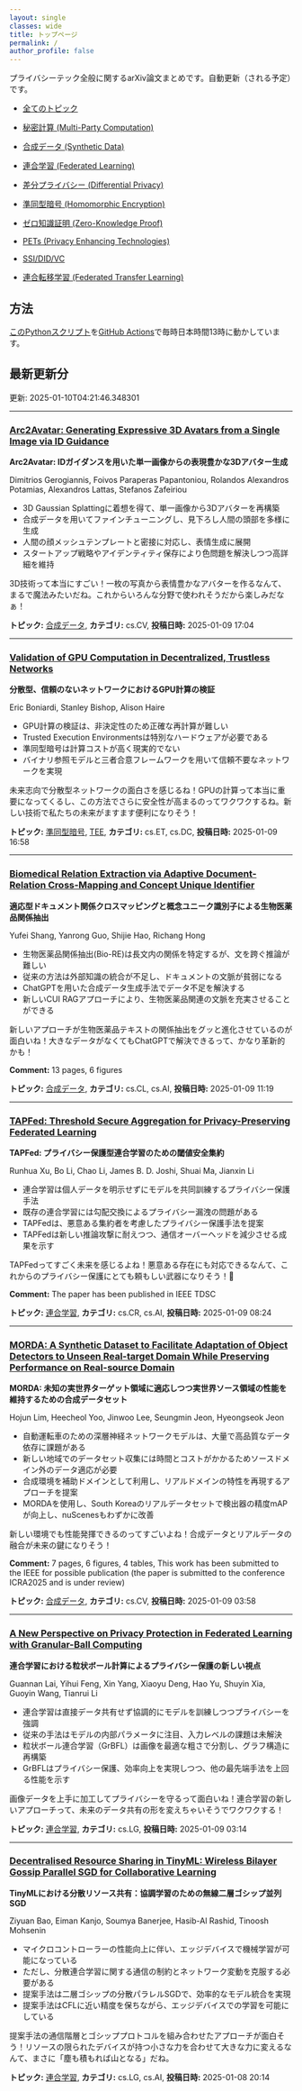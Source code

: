 ```yaml
---
layout: single
classes: wide
title: トップページ
permalink: /
author_profile: false
---
```


プライバシーテック全般に関するarXiv論文まとめです。自動更新（される予定）です。

- [全てのトピック](all/)

- [秘密計算 (Multi-Party Computation)](mpc/)
- [合成データ (Synthetic Data)](sd/)
- [連合学習 (Federated Learning)](fl/)
- [差分プライバシー (Differential Privacy)](dp/)
- [準同型暗号 (Homomorphic Encryption)](he/)
- [ゼロ知識証明 (Zero-Knowledge Proof)](zkp/)
- [PETs (Privacy Enhancing Technologies)](pets/)
- [SSI/DID/VC](ssi/)
- [連合転移学習 (Federated Transfer Learning)](ftl/)


## 方法

[このPythonスクリプト](https://github.com/haruhisa-enomoto/arxiv-privacy-tech/tree/main/scripts)を[GitHub Actions](https://github.com/haruhisa-enomoto/arxiv-privacy-tech/blob/main/.github/workflows/update.yaml)で毎時日本時間13時に動かしています。

## 最新更新分

更新: 2025-01-10T04:21:46.348301

- - -

### [Arc2Avatar: Generating Expressive 3D Avatars from a Single Image via ID Guidance](http://arxiv.org/abs/2501.05379)

**Arc2Avatar: IDガイダンスを用いた単一画像からの表現豊かな3Dアバター生成**

Dimitrios Gerogiannis, Foivos Paraperas Papantoniou, Rolandos Alexandros Potamias, Alexandros Lattas, Stefanos Zafeiriou

- 3D Gaussian Splattingに着想を得て、単一画像から3Dアバターを再構築
- 合成データを用いてファインチューニングし、見下ろし人間の頭部を多様に生成
- 人間の顔メッシュテンプレートと密接に対応し、表情生成に展開
- スタートアップ戦略やアイデンティティ保存により色問題を解決しつつ高詳細を維持

3D技術って本当にすごい！一枚の写真から表情豊かなアバターを作るなんて、まるで魔法みたいだね。これからいろんな分野で使われそうだから楽しみだなぁ！



**トピック:** [合成データ](sd), **カテゴリ:** cs.CV, **投稿日時:** 2025-01-09 17:04

- - -

### [Validation of GPU Computation in Decentralized, Trustless Networks](http://arxiv.org/abs/2501.05374)

**分散型、信頼のないネットワークにおけるGPU計算の検証**

Eric Boniardi, Stanley Bishop, Alison Haire

- GPU計算の検証は、非決定性のため正確な再計算が難しい
- Trusted Execution Environmentsは特別なハードウェアが必要である
- 準同型暗号は計算コストが高く現実的でない
- バイナリ参照モデルと三者合意フレームワークを用いて信頼不要なネットワークを実現

未来志向で分散型ネットワークの面白さを感じるね！GPUの計算って本当に重要になってくるし、この方法でさらに安全性が高まるのってワクワクするね。新しい技術で私たちの未来がますます便利になりそう！



**トピック:** [準同型暗号](he), [TEE](tee), **カテゴリ:** cs.ET, cs.DC, **投稿日時:** 2025-01-09 16:58

- - -

### [Biomedical Relation Extraction via Adaptive Document-Relation Cross-Mapping and Concept Unique Identifier](http://arxiv.org/abs/2501.05155)

**適応型ドキュメント関係クロスマッピングと概念ユニーク識別子による生物医薬品関係抽出**

Yufei Shang, Yanrong Guo, Shijie Hao, Richang Hong

- 生物医薬品関係抽出(Bio-RE)は長文内の関係を特定するが、文を跨ぐ推論が難しい
- 従来の方法は外部知識の統合が不足し、ドキュメントの文脈が貧弱になる
- ChatGPTを用いた合成データ生成手法でデータ不足を解決する
- 新しいCUI RAGアプローチにより、生物医薬品関連の文脈を充実させることができる

新しいアプローチが生物医薬品テキストの関係抽出をグッと進化させているのが面白いね！大きなデータがなくてもChatGPTで解決できるって、かなり革新的かも！

**Comment:** 13 pages, 6 figures

**トピック:** [合成データ](sd), **カテゴリ:** cs.CL, cs.AI, **投稿日時:** 2025-01-09 11:19

- - -

### [TAPFed: Threshold Secure Aggregation for Privacy-Preserving Federated Learning](http://arxiv.org/abs/2501.05053)

**TAPFed: プライバシー保護型連合学習のための閾値安全集約**

Runhua Xu, Bo Li, Chao Li, James B. D. Joshi, Shuai Ma, Jianxin Li

- 連合学習は個人データを明示せずにモデルを共同訓練するプライバシー保護手法
- 既存の連合学習には勾配交換によるプライバシー漏洩の問題がある
- TAPFedは、悪意ある集約者を考慮したプライバシー保護手法を提案
- TAPFedは新しい推論攻撃に耐えつつ、通信オーバーヘッドを減少させる成果を示す

TAPFedってすごく未来を感じるよね！悪意ある存在にも対応できるなんて、これからのプライバシー保護にとても頼もしい武器になりそう！🥰

**Comment:** The paper has been published in IEEE TDSC

**トピック:** [連合学習](fl), **カテゴリ:** cs.CR, cs.AI, **投稿日時:** 2025-01-09 08:24

- - -

### [MORDA: A Synthetic Dataset to Facilitate Adaptation of Object Detectors to Unseen Real-target Domain While Preserving Performance on Real-source Domain](http://arxiv.org/abs/2501.04950)

**MORDA: 未知の実世界ターゲット領域に適応しつつ実世界ソース領域の性能を維持するための合成データセット**

Hojun Lim, Heecheol Yoo, Jinwoo Lee, Seungmin Jeon, Hyeongseok Jeon

- 自動運転車のための深層神経ネットワークモデルは、大量で高品質なデータ依存に課題がある
- 新しい地域でのデータセット収集には時間とコストがかかるためソースドメイン外のデータ適応が必要
- 合成環境を補助ドメインとして利用し、リアルドメインの特性を再現するアプローチを提案
- MORDAを使用し、South Koreaのリアルデータセットで検出器の精度mAPが向上し、nuScenesもわずかに改善

新しい環境でも性能発揮できるのってすごいよね！合成データとリアルデータの融合が未来の鍵になりそう！

**Comment:** 7 pages, 6 figures, 4 tables, This work has been submitted to the   IEEE for possible publication (the paper is submitted to the conference   ICRA2025 and is under review)

**トピック:** [合成データ](sd), **カテゴリ:** cs.CV, **投稿日時:** 2025-01-09 03:58

- - -

### [A New Perspective on Privacy Protection in Federated Learning with Granular-Ball Computing](http://arxiv.org/abs/2501.04940)

**連合学習における粒状ボール計算によるプライバシー保護の新しい視点**

Guannan Lai, Yihui Feng, Xin Yang, Xiaoyu Deng, Hao Yu, Shuyin Xia, Guoyin Wang, Tianrui Li

- 連合学習は直接データ共有せず協調的にモデルを訓練しつつプライバシーを強調
- 従来の手法はモデルの内部パラメータに注目、入力レベルの課題は未解決
- 粒状ボール連合学習（GrBFL）は画像を最適な粗さで分割し、グラフ構造に再構築
- GrBFLはプライバシー保護、効率向上を実現しつつ、他の最先端手法を上回る性能を示す

画像データを上手に加工してプライバシーを守るって面白いね！連合学習の新しいアプローチって、未来のデータ共有の形を変えちゃいそうでワクワクする！



**トピック:** [連合学習](fl), **カテゴリ:** cs.LG, **投稿日時:** 2025-01-09 03:14

- - -

### [Decentralised Resource Sharing in TinyML: Wireless Bilayer Gossip Parallel SGD for Collaborative Learning](http://arxiv.org/abs/2501.04817)

**TinyMLにおける分散リソース共有：協調学習のための無線二層ゴシップ並列SGD**

Ziyuan Bao, Eiman Kanjo, Soumya Banerjee, Hasib-Al Rashid, Tinoosh Mohsenin

- マイクロコントローラーの性能向上に伴い、エッジデバイスで機械学習が可能になっている
- ただし、分散連合学習に関する通信の制約とネットワーク変動を克服する必要がある
- 提案手法は二層ゴシップの分散パラレルSGDで、効率的なモデル統合を実現
- 提案手法はCFLに近い精度を保ちながら、エッジデバイスでの学習を可能にしている

提案手法の通信階層とゴシッププロトコルを組み合わせたアプローチが面白そう！リソースの限られたデバイスが持つ小さな力を合わせて大きな力に変えるなんて、まさに「塵も積もれば山となる」だね。



**トピック:** [連合学習](fl), **カテゴリ:** cs.LG, cs.AI, **投稿日時:** 2025-01-08 20:14
